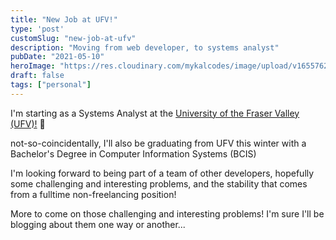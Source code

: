 ```yaml
---
title: "New Job at UFV!"
type: 'post'
customSlug: "new-job-at-ufv"
description: "Moving from web developer, to systems analyst"
pubDate: "2021-05-10"
heroImage: "https://res.cloudinary.com/mykalcodes/image/upload/v1655762856/Mykal%20Codes/new-job-at-ufv.jpg"
draft: false
tags: ["personal"]
---
```


I'm starting as a Systems Analyst at the [University of the Fraser Valley (UFV)!](https://ufv.ca) 🎉

not-so-coincidentally, I'll also be graduating from UFV this winter with a Bachelor's Degree in Computer Information Systems (BCIS)

I'm looking forward to being part of a team of other developers, hopefully some challenging and interesting problems, and the stability that comes from
a fulltime non-freelancing position!

More to come on those challenging and interesting problems!
I'm sure I'll be blogging about them one way or another...
